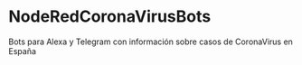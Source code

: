 # NodeRedCoronaVirusBots
Bots para Alexa y Telegram con información sobre casos de CoronaVirus en España
